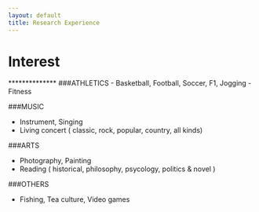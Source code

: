 ```yaml
---
layout: default
title: Research Experience
---
```


<h1>Interest</h1>
**************
###ATHLETICS
- Basketball, Football, Soccer, F1, Jogging
- Fitness

 
###MUSIC
- Instrument, Singing
- Living concert ( classic, rock, popular, country, all kinds)
 

###ARTS
- Photography, Painting
- Reading ( historical, philosophy, psycology, politics & novel )
 
 
###OTHERS
- Fishing, Tea culture, Video games